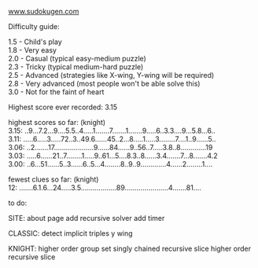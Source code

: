 www.sudokugen.com

Difficulty guide:

1.5 - Child's play  
1.8 - Very easy  
2.0 - Casual (typical easy-medium puzzle)  
2.3 - Tricky (typical medium-hard puzzle)  
2.5 - Advanced (strategies like X-wing, Y-wing will be required)  
2.8 - Very advanced (most people won't be able solve this)  
3.0 - Not for the faint of heart  

Highest score ever recorded: 3.15  

highest scores so far: (knight)  
3.15: ..9...7.2...9....5.5..4.....1.......7.......1.......9.....6..3.3....9...5.8...6..  
3.11: .....6.....3.....72..3..49.6......45..2...8.....1.....3........7....1..9......5..  
3.06: ..2.......17....................9......84......9..56..7.....3.8..8.............19  
3.03: .....6......21..7........1.....9..61...5....8.3..8......3.4.......7...8.......4.2    
3.00: ..6...51......5..3......6..5...4........8..9..9.............4......2........1....

fewest clues so far: (knight)  
12: .......6.1.6...24.....3.5..................89......................4.......81....  

to do:

SITE:
about page
add recursive solver
add timer

CLASSIC:
detect implicit triples
y wing

KNIGHT:
higher order group set
singly chained recursive slice
higher order recursive slice
